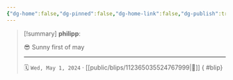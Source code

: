 ```yaml
---
{"dg-home":false,"dg-pinned":false,"dg-home-link":false,"dg-publish":true,"type":"blip","disabled rules":["yaml-title","yaml-title-alias","file-name-heading"],"title":"philipp on mastodon @ 2024-05-01","created-date":"2024-05-01T09:06:15","id":112365035524768000,"updated-date":"2025-05-02T08:50:44","dg-path":"blips/112365035524767999.md","permalink":"/blips/112365035524767999/","dgPassFrontmatter":true,"created":"2024-05-01T09:06:15","updated":"2025-05-02T08:50:44"}
---
```


> [!summary] **philipp**:
>
> 😎 Sunny first of may
> - - -
>
> 🗓️ `Wed, May 1, 2024` · [[public/blips/112365035524767999\|🔗]]
{ #blip}

